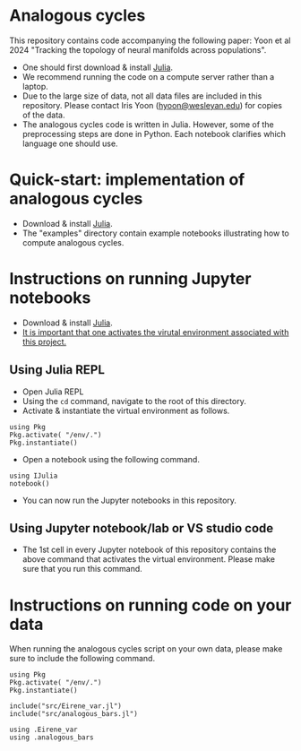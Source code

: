 # Analogous cycles 

This repository contains code accompanying the following paper: Yoon et al 2024 "Tracking the topology of neural manifolds across populations".


* One should first download & install <a href="https://julialang.org/downloads/">Julia</a>. 
* We recommend running the code on a compute server rather than a laptop.
* Due to the large size of data, not all data files are included in this repository. Please contact Iris Yoon (hyoon@wesleyan.edu) for copies of the data. 
* The analogous cycles code is written in Julia. However, some of the preprocessing steps are done in Python. Each notebook clarifies which language one should use. 

# Quick-start: implementation of analogous cycles
* Download & install <a href="https://julialang.org/downloads/">Julia</a>. 
* The "examples" directory contain example notebooks illustrating how to compute analogous cycles. 


# Instructions on running Jupyter notebooks
* Download & install <a href="https://julialang.org/downloads/">Julia</a>. 
* <u>It is important that one activates the virutal environment associated with this project.</u>

## Using Julia REPL
* Open Julia REPL
* Using the `cd` command, navigate to the root of this directory.
* Activate \& instantiate the virtual environment as follows.
```
using Pkg
Pkg.activate( "/env/.")
Pkg.instantiate()
```
* Open a notebook using the following command.
```
using IJulia
notebook()
```
* You can now run the Jupyter notebooks in this repository.

## Using Jupyter notebook/lab or VS studio code 
* The 1st cell in every Jupyter notebook of this repository contains the above command that activates the virtual environment. Please make sure that you run this command. 


# Instructions on running code on your data 
When running the analogous cycles script on your own data, please make sure to include the following command. 
```
using Pkg
Pkg.activate( "/env/.")
Pkg.instantiate()

include("src/Eirene_var.jl")
include("src/analogous_bars.jl")

using .Eirene_var
using .analogous_bars
```